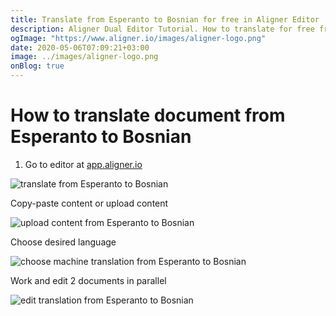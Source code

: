 ```yaml
---
title: Translate from Esperanto to Bosnian for free in Aligner Editor
description: Aligner Dual Editor Tutorial. How to translate for free from Esperanto to Bosnian. Aligner is multilingual document management platform. 
ogImage: "https://www.aligner.io/images/aligner-logo.png"
date: 2020-05-06T07:09:21+03:00
image: ../images/aligner-logo.png
onBlog: true
---
```


# How to translate document from Esperanto to Bosnian

1. Go to editor at [app.aligner.io](https://app.aligner.io "Aligner App web page")

![translate from Esperanto to Bosnian](../aligner-blank-editor.png "translate from Esperanto to Bosnian")

Copy-paste content or upload content

![upload content from Esperanto to Bosnian](../aligner-uploaded-document.png "upload content from Esperanto to Bosnian")

Choose desired language

![choose machine translation from Esperanto to Bosnian](../aligner-language-dropdown.png "choose machine translation from Esperanto to Bosnian")

Work and edit 2 documents in parallel

![edit translation from Esperanto to Bosnian](../aligner-double-sitded-editor.png "edit translation from Esperanto to Bosnian")


